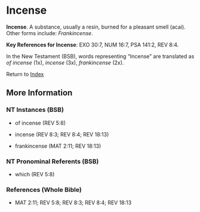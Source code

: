 # Incense
**Incense**. 
A substance, usually a resin, burned for a pleasant smell (acai). 
Other forms include: 
*Frankincense*. 


**Key References for Incense**: 
EXO 30:7, NUM 16:7, PSA 141:2, REV 8:4. 




In the New Testament (BSB), words representing “Incense” are translated as 
*of incense* (1x), *incense* (3x), *frankincense* (2x). 


Return to [Index](00-Index.md)

## More Information

### NT Instances (BSB)

* of incense (REV 5:8)

* incense (REV 8:3; REV 8:4; REV 18:13)

* frankincense (MAT 2:11; REV 18:13)



### NT Pronominal Referents (BSB)

* which (REV 5:8)



### References (Whole Bible)

* MAT 2:11; REV 5:8; REV 8:3; REV 8:4; REV 18:13



